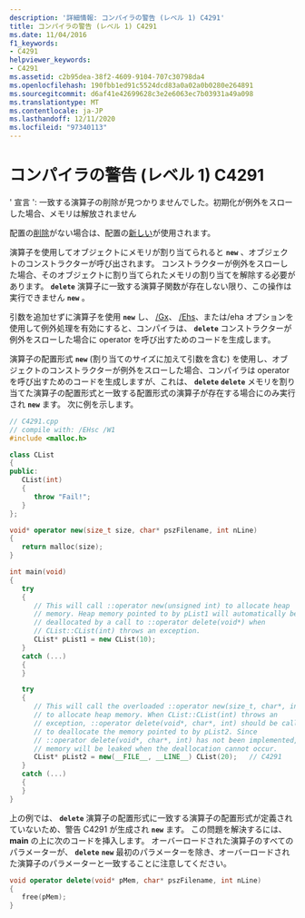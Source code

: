 ```yaml
---
description: '詳細情報: コンパイラの警告 (レベル 1) C4291'
title: コンパイラの警告 (レベル 1) C4291
ms.date: 11/04/2016
f1_keywords:
- C4291
helpviewer_keywords:
- C4291
ms.assetid: c2b95dea-38f2-4609-9104-707c30798da4
ms.openlocfilehash: 190fbb1ed91c5524dcd83a0a02a0b0280e264891
ms.sourcegitcommit: d6af41e42699628c3e2e6063ec7b03931a49a098
ms.translationtype: MT
ms.contentlocale: ja-JP
ms.lasthandoff: 12/11/2020
ms.locfileid: "97340113"
---
```

# <a name="compiler-warning-level-1-c4291"></a>コンパイラの警告 (レベル 1) C4291

' 宣言 ': 一致する演算子の削除が見つかりませんでした。初期化が例外をスローした場合、メモリは解放されません

配置の[削除](../../cpp/delete-operator-cpp.md)がない場合は、配置の[新しい](../../cpp/new-operator-cpp.md)が使用されます。

演算子を使用してオブジェクトにメモリが割り当てられると **`new`** 、オブジェクトのコンストラクターが呼び出されます。 コンストラクターが例外をスローした場合、そのオブジェクトに割り当てられたメモリの割り当てを解除する必要があります。 **`delete`** 演算子に一致する演算子関数が存在しない限り、この操作は実行できません **`new`** 。

引数を追加せずに演算子を使用 **`new`** し、 [/Gx](../../build/reference/gx-enable-exception-handling.md)、 [/Ehs](../../build/reference/eh-exception-handling-model.md)、または/eha オプションを使用して例外処理を有効にすると、コンパイラは、 **`delete`** コンストラクターが例外をスローした場合に operator を呼び出すためのコードを生成します。

演算子の配置形式 **`new`** (割り当てのサイズに加えて引数を含む) を使用し、オブジェクトのコンストラクターが例外をスローした場合、コンパイラは operator を呼び出すためのコードを生成しますが、これは、 **`delete`** **`delete`** メモリを割り当てた演算子の配置形式と一致する配置形式の演算子が存在する場合にのみ実行され **`new`** ます。 次に例を示します。

```cpp
// C4291.cpp
// compile with: /EHsc /W1
#include <malloc.h>

class CList
{
public:
   CList(int)
   {
      throw "Fail!";
   }
};

void* operator new(size_t size, char* pszFilename, int nLine)
{
   return malloc(size);
}

int main(void)
{
   try
   {
      // This will call ::operator new(unsigned int) to allocate heap
      // memory. Heap memory pointed to by pList1 will automatically be
      // deallocated by a call to ::operator delete(void*) when
      // CList::CList(int) throws an exception.
      CList* pList1 = new CList(10);
   }
   catch (...)
   {
   }

   try
   {
      // This will call the overloaded ::operator new(size_t, char*, int)
      // to allocate heap memory. When CList::CList(int) throws an
      // exception, ::operator delete(void*, char*, int) should be called
      // to deallocate the memory pointed to by pList2. Since
      // ::operator delete(void*, char*, int) has not been implemented,
      // memory will be leaked when the deallocation cannot occur.
      CList* pList2 = new(__FILE__, __LINE__) CList(20);   // C4291
   }
   catch (...)
   {
   }
}
```

上の例では、 **`delete`** 演算子の配置形式に一致する演算子の配置形式が定義されていないため、警告 C4291 が生成され **`new`** ます。 この問題を解決するには、 **main** の上に次のコードを挿入します。 オーバーロードされた演算子のすべてのパラメーターが、 **`delete`** **`new`** 最初のパラメーターを除き、オーバーロードされた演算子のパラメーターと一致することに注意してください。

```cpp
void operator delete(void* pMem, char* pszFilename, int nLine)
{
   free(pMem);
}
```
